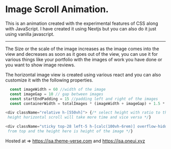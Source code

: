 # Image Scroll Animation. 
This is an animation created with the experimental features of CSS along with JavaScript. I have created it using Nextjs but you can also do it just using vanilla javascript. 

--- 
The Size or the scale of the image increases as the image comes into the view and decreases as soon as it goes out of the view, you can use it for various things like your portfolio with the images of work you have done or you want to show image reviews. 

The horizontal image view is created using various react and you can also customize it with the following properties. 

```js
  const imageWidth = 60 //width of the image
  const imageGap = 10 // gap between images
  const startEndPadding = 15 //padding left and right of the images
  const containerWidth = totalImages * (imageWidth + imageGap) + 1.5 * startEndPadding // total horizontal width

<div className="relative h-[550vh]"> {/* select height with ratio to the speed you want if you select more
 height horizontal scroll will take more time and vice versa */}

<div className="sticky top-28 left-5 h-[calc(100vh-6rem)] overflow-hidden"> {/* top value for distance
 from top and the height here is height of the image */}
```

Hosted at => https://isa.theme-verse.com and https://isa.oneui.xyz
